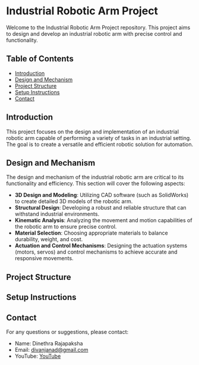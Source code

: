 # Industrial Robotic Arm Project

Welcome to the Industrial Robotic Arm Project repository. This project aims to design and develop an industrial robotic arm with precise control and functionality.

## Table of Contents

- [Introduction](#introduction)
- [Design and Mechanism](#design-and-mechanism)
- [Project Structure](#project-structure)
- [Setup Instructions](#setup-instructions)
- [Contact](#contact)

## Introduction

This project focuses on the design and implementation of an industrial robotic arm capable of performing a variety of tasks in an industrial setting. The goal is to create a versatile and efficient robotic solution for automation.

## Design and Mechanism

The design and mechanism of the industrial robotic arm are critical to its functionality and efficiency. This section will cover the following aspects:

- **3D Design and Modeling**: Utilizing CAD software (such as SolidWorks) to create detailed 3D models of the robotic arm.
- **Structural Design**: Developing a robust and reliable structure that can withstand industrial environments.
- **Kinematic Analysis**: Analyzing the movement and motion capabilities of the robotic arm to ensure precise control.
- **Material Selection**: Choosing appropriate materials to balance durability, weight, and cost.
- **Actuation and Control Mechanisms**: Designing the actuation systems (motors, servos) and control mechanisms to achieve accurate and responsive movements.

## Project Structure


## Setup Instructions



## Contact

For any questions or suggestions, please contact:

- Name: Dinethra Rajapaksha
- Email: [divanjanad@gmail.com](divanjanad@gmail.com)
- YouTube: [YouTube](https://youtu.be/g4LXN7eKzL0)
